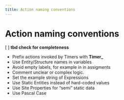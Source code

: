 ```yaml
---
title: Action naming conventions
---
```


# Action naming conventions

[ ] **tbd check for completeness**

* Prefix actions invoked by Timers with **Timer_**
* Use Entity/Structure names in variables
* Avoid empty labels, for example in in assigments
* Comment unclear or complex logic.
* Set the example string of Expressions
* Use Static Entities instead of hard-coded values
* Use Site Properties for “semi” static data
* Use Pascal Case
